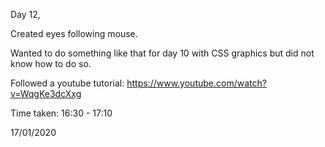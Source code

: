 Day 12,

Created eyes following mouse.

Wanted to do something like that for day 10 with CSS graphics but did not know how to do so.

Followed a youtube tutorial: https://www.youtube.com/watch?v=WqgKe3dcXxg

Time taken: 16:30 - 17:10

17/01/2020